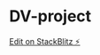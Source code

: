 # DV-project

[Edit on StackBlitz ⚡️](https://stackblitz.com/edit/sveltejs-kit-template-default-ujcgw1)